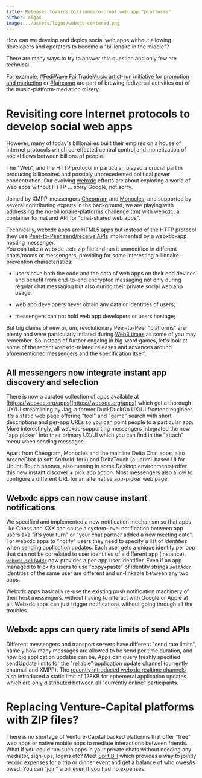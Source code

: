 ```yaml
---
title: Releases towards billionaire-proof web app "platforms" 
author: olgax
image: ../assets/logos/webxdc-centered.png
---
```


How can we develop and deploy social web apps without allowing developers and operators 
to become a "billionaire in the middle"? 

There are many ways to try to answer this question and only few are technical. 

For example, [#FediWave FairTradeMusic artist-run initiative for promotion and marketing](https://dok.kompot.si/FediWaveArtistRunPromoMachine#) or [#faircamp](https://simonrepp.com/faircamp/)
are part of brewing fediversal activities out of the music-platform-mediation misery. 

# Revisiting core Internet protocols to develop social web apps 

However, many of today's billionaires built their empires on a house of Internet protocols
which co-effected central control and monetization of social flows between billions of people. 

The "Web", and the HTTP protocol in particular, played a crucial part in producing billionaires
and possibly unprecedented political power concentration. 
Our evolving [webxdc](https://webxdc.org) efforts are about 
exploring a world of web apps without HTTP ... sorry Google, not sorry. 

Joined by XMPP-messengers [Cheogram](https://cheogram.com) and [Monocles](https://monocles.eu), 
and supported by several contributing experts in the background, 
we are playing with addressing the no-billionaire-platforms challenge (tm) with 
[webxdc](https://webxdc.org), a container format and API for "chat-shared web apps". 

Technically, webxdc apps are HTML5 apps but instead of the HTTP protocol 
they use [Peer-to-Peer send/receive APIs](https://webxdc.org/docs/spec/sendUpdate.html) 
implemented by a webxdc-app hosting messenger.  
You can take a webxdc `.xdc` zip file and run it unmodified in different chats/rooms or messengers,
providing for some interesting billionaire-prevention characteristics: 

- users have both the code and the data of web apps on their end devices 
  and benefit from end-to-end encrypted messaging not only during regular chat messaging 
  but also during their private social web app usage. 

- web app developers never obtain any data or identities of users;

- messengers can not hold web app developers or users hostage;

But big claims of new or, um, revolutionary Peer-to-Peer "platforms" are plenty
and were particularly inflated during [Web3 times](https://en.wikipedia.org/wiki/Web3)
as some of you may remember. 
So instead of further engaing in big-word games,
let's look at some of the recent webxdc-related releases and advances
around aforementioned messengers and the specification itself. 


## All messengers now integrate instant app discovery and selection

There is now a curated collection of apps available at [https://webxdc.org/apps](https://webxdc.org/apps) which got a thorough UX/UI streamlining by Jag, a former DuckDuckGo UX/UI frontend engineer. 
It's a static web page offering "tool" and "game" search 
with short descriptions and per-app URLs so you can point people to a particular app. 
More interestingly, all webxdc-supporting messengers integrated the new "app picker" 
into their primary UX/UI which you can find in the "attach" menu when sending messages. 

Apart from Cheogram, Monocles and the mainline Delta Chat apps, 
also ArcaneChat (a soft Android-fork) and DeltaTouch (a Lorimi-based UI for UbuntuTouch phones, 
also running in some Desktop environments)
offer this new instant discover + pick app action. 
Most messengers also allow to configure a different URL for an alternative app-picker web page. 


## Webxdc apps can now cause instant notifications 

We specified and implemented a new notification mechanism so that apps like Chess and XXX 
can cause a system-level notification between app users aka "it's your turn"
or "your chat partner added a new meeting date". 
For webxdc apps to "notify" users they need to specify a list of *identities*
when [sending application updates](https://webxdc.org/docs/spec/sendUpdate.html). 
Each user gets a unique identity per app 
that can not be correlated to user identities of a different app (instance). 
[`webxdc.selfAddr`](https://webxdc.org/docs/spec/selfAddr_and_selfName.html#selfaddr) 
now provides a per-app user identifier. 
Even if an app managed to trick its users to use "copy+paste" of identity strings
`selfAddr` identities of the same user are different and un-linkable between any two apps. 

Webxdc apps basically re-use the existing push notification machinery of their host messengers. 
without having to interact with Google or Apple at all. 
Webxdc apps can just trigger notifications without going through all the troubles. 


## Webxdc apps can query rate limits of send APIs

Different messengers and transport servers have different "send rate limits",
namely how many messages are allowed to be send per time duration,
and how big application updates can be. 
Apps can query freshly specified [sendUpdate limits](https://webxdc.org/docs/spec/sendUpdate.html#messaging-layer-limits-for-sendupdate) for the "reliable" application update channel (currently chatmail and XMPP).
The [recently introduced webxdc realtime channels](https://delta.chat/en/2024-11-20-webxdc-realtime) also introduced a static limit of 128KB for ephemeral application updates
which are only distributed between all "currently online" participants. 


# Replacing Venture-Capital platforms with ZIP files? 

There is no shortage of Venture-Capital backed platforms that 
offer "free" web apps or native mobile apps to mediate interactions between friends. 
What if you could run such apps in your private chats without needing any mediator,
sign-ups, logins etc? 
Meet [Split Bill](https://webxdc.org/apps/#jagtalon-splitbill)
which provides a way to jointly record expenses for a trip or dinner event 
and get a balance of who owes/is owed. 
You can "join" a bill even if you had no expenses. 

